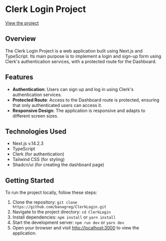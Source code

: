 # Clerk Login Project

[View the project](https://clerk-login.netlify.app/)

## Overview

The Clerk Login Project is a web application built using Next.js and TypeScript. Its main purpose is to implement a login and sign-up form using Clerk's authentication services, with a protected route for the Dashboard.

## Features

- **Authentication**: Users can sign up and log in using Clerk's authentication services.
- **Protected Route**: Access to the Dashboard route is protected, ensuring that only authenticated users can access it.
- **Responsive Design**: The application is responsive and adapts to different screen sizes.

## Technologies Used

- Next.js v.14.2.3
- TypeScript
- Clerk (for authentication)
- Tailwind CSS (for styling)
- Shadcn/ui (for creating the dashboard page)

## Getting Started

To run the project locally, follow these steps:

1. Clone the repository: `git clone https://github.com/banagreg/ClerkLogin.git`
2. Navigate to the project directory: `cd ClerkLogin`
3. Install dependencies: `npm install` or `yarn install`
4. Start the development server: `npm run dev` or `yarn dev`
5. Open your browser and visit [http://localhost:3000](http://localhost:3000) to view the application.
